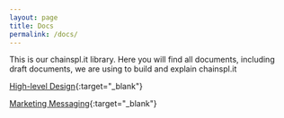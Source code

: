 ```yaml
---
layout: page
title: Docs
permalink: /docs/
---
```


This is our chainspl.it library.
Here you will find all documents,
including draft documents,
we are using to build and explain chainspl.it

[High-level Design](https://docs.google.com/document/d/13c5YMqR72xaa23ohmg7M9heJbu59IvamSTQIVGFAY6c/edit# "High-level Design"){:target="_blank"}


[Marketing Messaging](https://docs.google.com/document/d/1FB-_HBLP_F8QgrIfuf41ngoR5VrXGeNn7EExWhykurc/edit#heading=h.tw5esbewbcdx "Marketing Messaging"){:target="_blank"}
